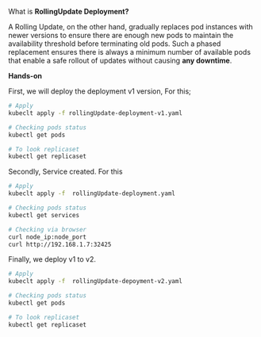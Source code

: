 What is **RollingUpdate Deployment?**

A Rolling Update, on the other hand, gradually replaces pod instances with newer versions to ensure there are enough new pods to maintain the availability threshold before terminating old pods. Such a phased replacement ensures there is always a minimum number of available pods that enable a safe rollout of updates without causing **any downtime**.


**Hands-on**

First, we will deploy the deployment v1 version, For this;
``` bash
# Apply
kubeclt apply -f rollingUpdate-deployment-v1.yaml

# Checking pods status
kubectl get pods 

# To look replicaset
kubectl get replicaset

```

Secondly, Service created. For this
``` bash
# Apply
kubeclt apply -f  rollingUpdate-deployment.yaml

# Checking pods status
kubectl get services

# Checking via browser
curl node_ip:node_port
curl http://192.168.1.7:32425

```

Finally, we deploy v1 to v2.
``` bash
# Apply
kubeclt apply -f  rollingUpdate-depoyment-v2.yaml

# Checking pods status
kubectl get pods 

# To look replicaset
kubectl get replicaset
